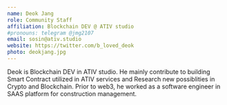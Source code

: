 ```yaml
---
name: Deok Jang
role: Community Staff
affiliation: Blockchain DEV @ ATIV studio
#pronouns: telegram @jmg2107
email: sosin@ativ.studio
website: https://twitter.com/b_loved_deok
photo: deokjang.jpg
---
```


Deok is Blockchain DEV in ATIV studio. He mainly contribute to building Smart Contract utilized in ATIV services and Research new possiblities in Crypto and Blockchain. Prior to web3, he worked as a software engineer in SAAS platform for construction management.
